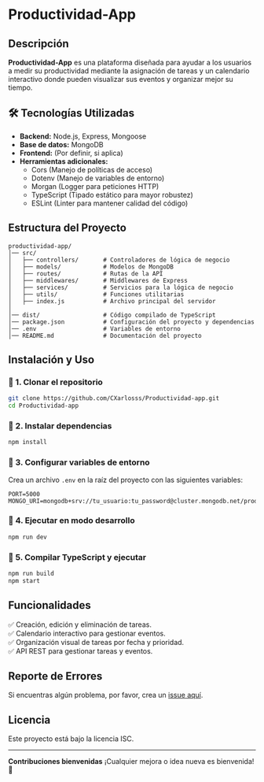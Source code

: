 #  Productividad-App

##  Descripción
**Productividad-App** es una plataforma diseñada para ayudar a los usuarios a medir su productividad mediante la asignación de tareas y un calendario interactivo donde pueden visualizar sus eventos y organizar mejor su tiempo.

## 🛠️ Tecnologías Utilizadas
- **Backend:** Node.js, Express, Mongoose
- **Base de datos:** MongoDB
- **Frontend:** (Por definir, si aplica)
- **Herramientas adicionales:**
  - Cors (Manejo de políticas de acceso)
  - Dotenv (Manejo de variables de entorno)
  - Morgan (Logger para peticiones HTTP)
  - TypeScript (Tipado estático para mayor robustez)
  - ESLint (Linter para mantener calidad del código)

##  Estructura del Proyecto
```
productividad-app/
│── src/
│   ├── controllers/       # Controladores de lógica de negocio
│   ├── models/            # Modelos de MongoDB
│   ├── routes/            # Rutas de la API
│   ├── middlewares/       # Middlewares de Express
│   ├── services/          # Servicios para la lógica de negocio
│   ├── utils/             # Funciones utilitarias
│   ├── index.js           # Archivo principal del servidor
│
│── dist/                  # Código compilado de TypeScript
│── package.json           # Configuración del proyecto y dependencias
│── .env                   # Variables de entorno
│── README.md              # Documentación del proyecto
```

##  Instalación y Uso
### 🔹 1. Clonar el repositorio
```sh
git clone https://github.com/CXarlosss/Productividad-app.git
cd Productividad-app
```

### 🔹 2. Instalar dependencias
```sh
npm install
```

### 🔹 3. Configurar variables de entorno
Crea un archivo `.env` en la raíz del proyecto con las siguientes variables:
```
PORT=5000
MONGO_URI=mongodb+srv://tu_usuario:tu_password@cluster.mongodb.net/productividad
```

### 🔹 4. Ejecutar en modo desarrollo
```sh
npm run dev
```

### 🔹 5. Compilar TypeScript y ejecutar
```sh
npm run build
npm start
```

##  Funcionalidades
✅ Creación, edición y eliminación de tareas.  
✅ Calendario interactivo para gestionar eventos.  
✅ Organización visual de tareas por fecha y prioridad.  
✅ API REST para gestionar tareas y eventos.

##  Reporte de Errores
Si encuentras algún problema, por favor, crea un [issue aquí](https://github.com/CXarlosss/Productividad-app/issues).

##  Licencia
Este proyecto está bajo la licencia ISC.

---

 **Contribuciones bienvenidas** ¡Cualquier mejora o idea nueva es bienvenida! 🚀
